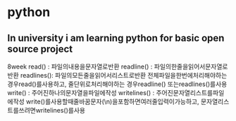 # python

## In university i am learning python for basic open source project 
8week
read() : 파일의내용을문자열로반환
readline() : 파일의한줄을읽어서문자열로반환
readlines(): 파일의모든줄을읽어서리스트로반환
전체파일을한번에처리해야하는경우read()를사용하고, 줄단위로처리해야하는
경우readline() 또는readlines()를사용
write() : 주어진하나의문자열을파일에작성
writelines() : 주어진문자열리스트를파일에작성
write()를사용할때줄바꿈문자(\n)을포함하면여러줄입력이가능하고,
문자열리스트를쓰려면writelines()를사용

